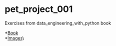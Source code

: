 # pet_project_001
Exercises from data_engineering_with_python book

*[Book](https://play.google.com/books/reader?id=QwKgKQAAAEAJ&pg=GBS.PA15)\
*[Images](https://static.packt-cdn.com/downloads/9781839214189_ColorImages.pdf)\


